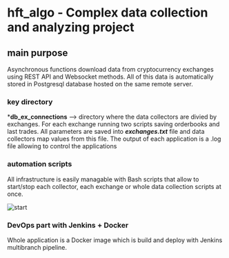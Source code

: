 # **hft_algo - Complex data collection and analyzing project**

## **main purpose**

Asynchronous functions download data from cryptocurrency exchanges using REST API and Websocket methods.
All of this data is automatically stored in Postgresql database hosted on the same remote server.

### **key directory**

***db_ex_connections** --> directory where the data collectors are divied by exchanges.
For each exchange running two scripts saving orderbooks and last trades.
All parameters are saved into ***exchanges.txt*** file and data collectors map values from this file.
The output of each application is a .log file allowing to control the applications

### **automation scripts**

All infrastructure is easily managable with Bash scripts that allow to start/stop each collector, each exchange or whole data collection scripts at once.

![start](https://user-images.githubusercontent.com/89335034/164598448-e08ce0d8-9cd9-4fb6-ad68-325ebb389be8.png)


### **DevOps part with Jenkins + Docker**

Whole application is a Docker image which is build and deploy with Jenkins multibranch pipeline.
